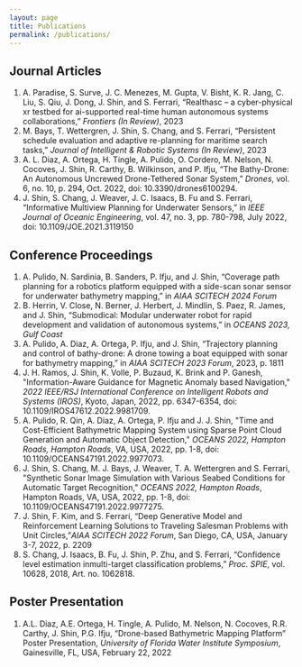 ```yaml
---
layout: page
title: Publications
permalink: /publications/
---
```


<!-- TODO: add link to PDF or ArXiv -->

## Journal Articles
1. A. Paradise, S. Surve, J. C. Menezes, M. Gupta, V. Bisht, K. R. Jang, C. Liu, S. Qiu, J. Dong, J. Shin, and S. Ferrari, “Realthasc – a cyber-physical xr testbed for ai-supported real-time human autonomous systems collaborations,” *Frontiers (In Review)*, 2023
1. M. Bays, T. Wettergren, J. Shin, S. Chang, and S. Ferrari, “Persistent schedule evaluation and adaptive re-planning for maritime search tasks,” *Journal of Intelligent & Robotic Systems (In Review)*, 2023
1. A. L. Diaz, A. Ortega, H. Tingle, A. Pulido, O. Cordero, M. Nelson, N. Cocoves, J. Shin, R. Carthy, B. Wilkinson, and P. Ifju, “The Bathy-Drone: An Autonomous Uncrewed Drone-Tethered Sonar System,” *Drones*, vol. 6, no. 10, p. 294, Oct. 2022, doi: 10.3390/drones6100294.
1. J. Shin, S. Chang, J. Weaver, J. C. Isaacs, B. Fu and S. Ferrari, “Informative Multiview Planning for Underwater Sensors,” in *IEEE Journal of Oceanic Engineering*, vol. 47, no. 3, pp. 780-798, July 2022, doi: 10.1109/JOE.2021.3119150

<!-- ## Books and Book Chapters

* Bitters semiotics vice thundercats synth.
* Literally cred narwhal bitters wayfarers.
* Kale chips chartreuse paleo tbh street art marfa.
* Mlkshk polaroid sriracha brooklyn.
* Pug you probably haven't heard of them air plant man bun. -->

## Conference Proceedings

<!-- 1. AIAA Scitech paper -->
1. A. Pulido, N. Sardinia, B. Sanders, P. Ifju, and J. Shin, “Coverage path planning for a robotics platform equipped with a side-scan sonar sensor for underwater bathymetry mapping,” in *AIAA SCITECH 2024 Forum*
1. B. Herrin, V. Close, N. Berner, J. Herbert, J. Mindlin, S. Paez, R. James, and J. Shin, “Submodical: Modular underwater robot for rapid development and validation of autonomous systems,” in *OCEANS 2023, Gulf Coast*
1. A. Pulido, A. Diaz, A. Ortega, P. Ifju, and J. Shin, “Trajectory planning and control of bathy-drone: A drone towing a boat equipped with sonar for bathymetry mapping,” in *AIAA SCITECH 2023 Forum*, 2023, p. 1811
1. J. H. Ramos, J. Shin, K. Volle, P. Buzaud, K. Brink and P. Ganesh, "Information-Aware Guidance for Magnetic Anomaly based Navigation," *2022 IEEE/RSJ International Conference on Intelligent Robots and Systems (IROS)*, Kyoto, Japan, 2022, pp. 6347-6354, doi: 10.1109/IROS47612.2022.9981709.
1. A. Pulido, R. Qin, A. Diaz, A. Ortega, P. Ifju and J. J. Shin, "Time and Cost-Efficient Bathymetric Mapping System using Sparse Point Cloud Generation and Automatic Object Detection," *OCEANS 2022, Hampton Roads, Hampton Roads*, VA, USA, 2022, pp. 1-8, doi: 10.1109/OCEANS47191.2022.9977073.
1. J. Shin, S. Chang, M. J. Bays, J. Weaver, T. A. Wettergren and S. Ferrari, "Synthetic Sonar Image Simulation with Various Seabed Conditions for Automatic Target Recognition," *OCEANS 2022, Hampton Roads*, Hampton Roads, VA, USA, 2022, pp. 1-8, doi: 10.1109/OCEANS47191.2022.9977275.
1. J. Shin, F. Kim, and S. Ferrari, “Deep Generative Model and Reinforcement Learning Solutions to Traveling Salesman Problems with Unit Circles,”*AIAA SCITECH 2022 Forum*, San Diego, CA, USA, January 3-7, 2022, p. 2209
1. S. Chang, J. Isaacs, B. Fu, J. Shin, P. Zhu, and S. Ferrari, “Confidence level estimation inmulti-target classification problems,” *Proc. SPIE*, vol. 10628, 2018, Art. no. 1062818.

## Poster Presentation
1. A.L. Diaz, A.E. Ortega, H. Tingle, A. Pulido, M. Nelson, N. Cocoves, R.R. Carthy, J. Shin, P.G. Ifju, “Drone-based Bathymetric Mapping Platform” Poster Presentation, *University of Florida Water Institute Symposium*, Gainesville, FL, USA, February 22, 2022